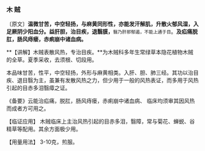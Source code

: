 ### 木 贼

〔原文〕**温微甘苦，中空轻扬，与麻黄同形性，亦能发汗解肌，升散火郁风湿，入足厥阴少阳血分。益肝胆，治目疾，退翳膜，**<small>翳乃肝邪郁遏，不能上通于目</small>。**及疝痛脱肛，肠风痔瘘，赤痢崩中诸血病。**

**【讲解】木贼表散风热，专治目疾。**为木贼科多年生常绿草本隐花植物木贼的全草。夏季采收，去须根、切段用。

本品味甘苦，性平，中空轻扬，外形与麻黄相类。入肝、胆、肺三经。其功以治目疾、退目翳为主，虽兼有发散风热之力，但少用于一般的风热表证，而多用于风热引起的目赤多泪翳瘴之证。

《备要》云能治疝痛，脱肛，肠风痔瘘，赤痢崩中诸血病、
临床均须审其因风热而成者方可用之。

【临证应用】  木贼临床上主治风热引起的目赤多泪，翳障，常与菊花、蝉蜕、谷精草等配用。其余方面极少用。

【用量用法】 3-10克，煎服。
